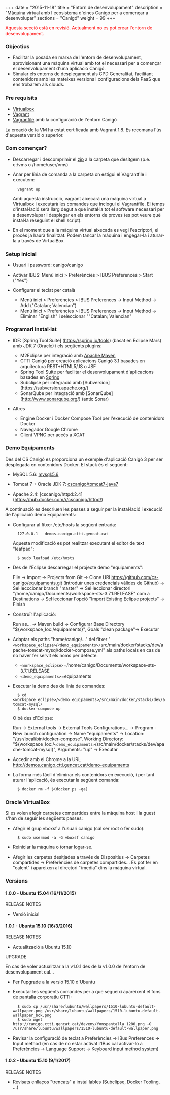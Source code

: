 +++
date        = "2015-11-18"
title       = "Entorn de desenvolupament"
description = "Màquina virtual amb l'ecosistema d'eines Canigó per a començar a desenvolupar"
sections    = "Canigó"
weight 		= 99
+++

<span style="color:red;">Aquesta secció està en revisió. Actualment no es pot crear l'entorn de desenvolupament.</span>

### Objectius

* Facilitar la posada en marxa de l'entorn de desenvolupament, aprovisionant una màquina virtual amb tot el necessari per a començar el desenvolupament d'una aplicació Canigó.
* Simular els entorns de desplegament als CPD Generalitat, facilitant contenidors amb les mateixes versions i configuracions dels PaaS que ens trobarem als clouds.

### Pre requisits

* [Virtualbox](https://www.virtualbox.org/wiki/Downloads)
* [Vagrant](http://www.vagrantup.com/downloads.html)
* [Vagranfile](https://github.com/cs-canigo/dev-environment/releases/tag/1.0.2) amb la configuració de l'entorn Canigó

La creació de la VM ha estat certificada amb Vagrant 1.8. Es recomana l'ús d'aquesta versió o superior.

### Com començar?

* Descarregar i descomprimir el [zip](https://github.com/cs-canigo/dev-environment/archive/1.0.2.zip) a la carpeta que desitgem (p.e. c:/vms o /home/user/vms)

* Anar per línia de comanda a la carpeta on estigui el Vagrantfile i executem:

		vagrant up

	Amb aquesta instrucció, vagrant aixecarà una màquina virtual a Virtualbox i executarà les comandes que inclogui el Vagrantfile. El temps d'instal·lació serà llarg degut a que instal·la tot el software necessari per a desenvolupar i desplegar en els entorns de proves (es pot veure què instal·la reseguint el shell script).

* En el moment que a la màquina virtual aixecada es vegi l'escriptori, el procés ja haurà finalitzat. Podem tancar la màquina i engegar-la i aturar-la a través de VirtualBox.


### Setup inicial

* Usuari i password: canigo/canigo
* Activar IBUS: Menú inici > Preferències > IBUS Preferences > Start ("Yes")
* Configurar el teclat per català
	
	- Menú inici > Preferències > IBUS Preferences -> Input Method -> Add ("Catalan; Valencian")
	- Menú inici > Preferències > IBUS Preferences -> Input Method -> Eliminar "English" i seleccionar ""Catalan; Valencian"


### Programari instal·lat

* IDE: [Spring Tool Suite] (https://spring.io/tools) (basat en Eclipse Mars) amb JDK 7 (Oracle) i els següents plugins:

	- M2Eclipse per integració amb [Apache Maven](https://maven.apache.org/)
	- CTTI Canigó per creació aplicacions Canigó 3.1 basades en arquitectura REST+HTML5/JS o JSF
	- Spring Tool Suite per facilitar el desenvolupament d'aplicacions basades en [Spring](http://spring.io/projects)
	- Subclipse per integració amb [Subversion] (https://subversion.apache.org/)
	- SonarQube per integració amb [SonarQube] (http://www.sonarqube.org/) (antic Sonar)

* Altres

	- Engine Docker i Docker Compose Tool per l'execució de contenidors Docker
	- Navegador Google Chrome
	- Client VPNC per accés a XCAT

### Demo Equipaments

Des del CS Canigó es proporciona un exemple d'aplicació Canigó 3 per ser desplegada en contenidors Docker. El stack és el següent:

* MySQL 5.6: [mysql:5.6](https://hub.docker.com/_/mysql/)

* Tomcat 7 + Oracle JDK 7: [cscanigo/tomcat7-java7](https://hub.docker.com/r/cscanigo/tomcat7-java7/)

* Apache 2.4: [cscanigo/httpd:2.4] (https://hub.docker.com/r/cscanigo/httpd/)

A continuació es descriuen les passes a seguir per la instal·lació i execució de l'aplicació demo Equipaments:

* Configurar al fitxer /etc/hosts la següent entrada:

		127.0.0.1	demos.canigo.ctti.gencat.cat

	Aquesta modificació es pot realitzar executant el editor de text "leafpad":

		$ sudo leafpad /etc/hosts

* Des de l'Eclipse descarregar el projecte demo "equipaments":

	File -> Import -> Projects from Git -> Clone URI https://github.com/cs-canigo/equipaments.git (introduïr unes credencials vàlides de Github) -> Sel·lecccionar branch "master" -> Sel·leccionar directori "/home/canigo/Documents/workspace-sts-3.7.1.RELEASE" com a Destinations -> Sel·leccionar l'opció "Import Existing Eclipse projects" -> Finish

* Construïr l'aplicació:

	Run as... -> Maven build -> Configurar Base Directory "${workspace_loc:/equipaments}", Goals "clean package"-> Executar

* Adaptar els paths "home/canigo/..." del fitxer "``<workspace_eclipse>``/``<demo_equipaments>/``src/main/docker/stacks/dev/apache-tomcat-mysql/docker-compose.yml" als paths locals en cas de no haver fer servit els noms per defecte:

	- ``<workspace_eclipse>``=/home/canigo/Documents/workspace-sts-3.7.1.RELEASE
	- ``<demo_equipaments>``=equipaments

* Executar la demo des de linia de comandes:

		$ cd <workspace_eclipse>/<demo_equipaments>/src/main/docker/stacks/dev/apache-tomcat-mysql/
		$ docker-compose up

	O bé des d'Eclipse:

	Run -> External tools -> External Tools Configurations... -> Program - New launch configuration -> Name "equipaments" -> Location: "/usr/local/bin/docker-compose", Working Directory: "${workspace_loc:/``<demo_equipaments>``/src/main/docker/stacks/dev/apache-tomcat-mysql}", Arguments: "up" -> Executar

* Accedir amb el Chrome a la URL http://demos.canigo.ctti.gencat.cat/demo-equipaments

* La forma més fàcil d'eliminar els contenidors en execució, i per tant aturar l'aplicació, és executar la següent comanda:

		$ docker rm -f $(docker ps -qa)


### Oracle VirtualBox

Si es volen afegir carpetes compartides entre la màquina host i la guest s'han de seguir les següents passes:

* Afegir el grup vboxsf a l'usuari canigo (cal ser root o fer sudo):

		$ sudo usermod -a -G vboxsf canigo

* Reiniciar la màquina o tornar logar-se.
* Afegir les carpetes desitjades a través de Dispositius -> Carpetes compartides -> Preferències de carpetes compartides... Es pot fer en "calent" i apareixen al directori "/media" dins la màquina virtual.

### Versions

#### 1.0.0 - Ubuntu 15.04 (16/11/2015)

RELEASE NOTES

* Versió inicial

#### 1.0.1 - Ubuntu 15.10 (16/3/2016)

RELEASE NOTES

* Actualització a Ubuntu 15.10

UPGRADE

En cas de voler actualitzar a la v1.0.1 des de la v1.0.0 de l'entorn de desenvolupament cal...

* Fer l'upgrade a la versió 15.10 d'Ubuntu
* Executar les següents comandes per a que segueixi apareixent el fons de pantalla corporatiu CTTI:

		$ sudo cp /usr/share/lubuntu/wallpapers/1510-lubuntu-default-wallpaper.png /usr/share/lubuntu/wallpapers/1510-lubuntu-default-wallpaper_bck.png
		$ sudo wget http://canigo.ctti.gencat.cat/devenv/fonspantalla_1280.png -O /usr/share/lubuntu/wallpapers/1510-lubuntu-default-wallpaper.png

* Revisar la configuració de teclat a Preferències -> IBus Preferences -> Input method (en cas de no estar activat l'IBus cal activar-lo a Preferències -> Language Support -> Keyboard input method system)

#### 1.0.2 - Ubuntu 15.10 (9/1/2017)

RELEASE NOTES

* Revisats enllaços "trencats" a instal·lables (Subclipse, Docker Tooling, ...)
